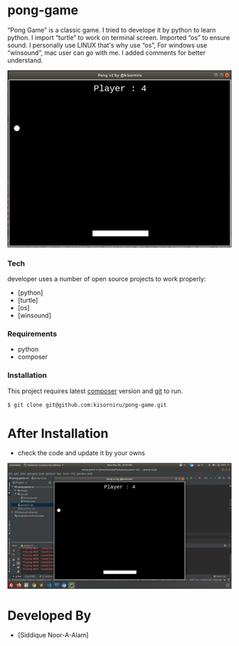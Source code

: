 # pong-game

“Pong Game” is a classic game. I tried to develope it by python to learn python. I import “turtle” to work on terminal screen. Imported “os” to ensure sound. I personally use LINUX that's why use “os”, For windows use “winsound”, mac user can go with me. I added comments for better understand.

![N|Solid](image/pong-game-screen.png)


### Tech

developer uses a number of open source projects to work properly:

* [python]
* [turtle]
* [os]
* [winsound]

### Requirements

* python
* composer

### Installation

This project requires latest [composer](https://getcomposer.org/) version and [git](https://git-scm.com/) to run.

```sh
$ git clone git@github.com:kisorniru/pong-game.git
```

# After Installation

* check the code and update it by your owns

![N|Solid](image/pong-game-with-code.png)

# Developed By
* [Siddique Noor-A-Alam]

